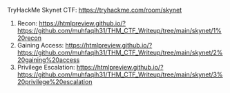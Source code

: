 TryHackMe Skynet CTF: https://tryhackme.com/room/skynet

1. Recon: https://htmlpreview.github.io/?https://github.com/muhfaqih31/THM_CTF_Writeup/tree/main/skynet/1%20recon
2. Gaining Access: https://htmlpreview.github.io/?https://github.com/muhfaqih31/THM_CTF_Writeup/tree/main/skynet/2%20gaining%20access
3. Privilege Escalation: https://htmlpreview.github.io/?https://github.com/muhfaqih31/THM_CTF_Writeup/tree/main/skynet/3%20privilege%20escalation
